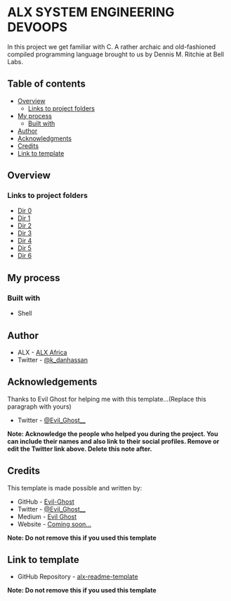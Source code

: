 # ALX SYSTEM ENGINEERING DEVOOPS

In this project we get familiar with C. A rather archaic and old-fashioned compiled programming language brought to us by Dennis M. Ritchie at Bell Labs.

## Table of contents

- [Overview](#overview)
  - [Links to project folders](#links-to-project-folders)
- [My process](#my-process)
  - [Built with](#built-with)
- [Author](#author)
- [Acknowledgments](#acknowledgements)
- [Credits](#credits)
- [Link to template](#link-to-template)


## Overview

### Links to project folders
  - [Dir 0][Dir 0]
  - [Dir 1][Dir 1]
  - [Dir 2][Dir 2]
  - [Dir 3][Dir 3]
  - [Dir 4][Dir 4]
  - [Dir 5][Dir 5]
  - [Dir 6][Dir 6]

[Dir 0]: ./0x00-shell_basics
[Dir 1]: ./0x01-shell_permissions
[Dir 2]: ./0x02-shell_redirections
[Dir 3]: ./0x03-shell_variables_expansions
[Dir 4]: ./
[Dir 5]: ./
[Dir 6]: ./

## My process

### Built with

- Shell

## Author

- ALX - [ALX Africa](https://www.alxafrica.com)
- Twitter - [@k\_danhassan](https://twitter.com/k_danhassan)

## Acknowledgements

Thanks to Evil Ghost for helping me with this template...(Replace this paragraph with yours)  
- Twitter - [@Evil\_Ghost\_\_](https://www.twitter.com/evil_ghost__)

**Note: Acknowledge the people who helped you during the project. You can include their names and also link to their social profiles. Remove or edit the Twitter link above. Delete this note after.**

## Credits

This template is made possible and written by:
- GitHub - [Evil-Ghost](https://github.com/Evil-Ghost)
- Twitter - [@Evil\_Ghost\_\_](https://www.twitter.com/evil_ghost__)
- Medium - [Evil Ghost](https://medium.com/@evilghost)
- Website - [Coming soon...](#)

**Note: Do not remove this if you used this template**

## Link to template

- GitHub Repository - [alx-readme-template](https://github.com/Evil-Ghost/alx-readme-template)

**Note: Do not remove this if you used this template**
